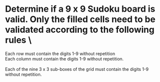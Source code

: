 # Determine if a 9 x 9 Sudoku board is valid. Only the filled cells need to be validated according to the following rules \
Each row must contain the digits 1-9 without repetition<br />Each column must contain the digits 1-9 without repetition. \
<br /> Each of the nine 3 x 3 sub-boxes of the grid must contain the digits 1-9 without repetition.<br />
